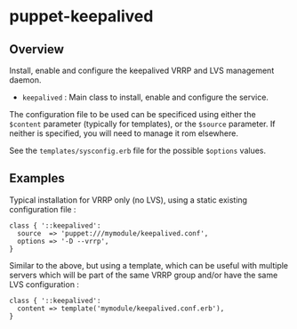 # puppet-keepalived

## Overview

Install, enable and configure the keepalived VRRP and LVS management daemon.

* `keepalived` : Main class to install, enable and configure the service.

The configuration file to be used can be specificed using either the `$content`
parameter (typically for templates), or the `$source` parameter. If neither is
specified, you will need to manage it rom elsewhere.

See the `templates/sysconfig.erb` file for the possible `$options` values.

## Examples

Typical installation for VRRP only (no LVS), using a static existing
configuration file :

```puppet
class { '::keepalived':
  source  => 'puppet:///mymodule/keepalived.conf',
  options => '-D --vrrp',
}
```

Similar to the above, but using a template, which can be useful with multiple
servers which will be part of the same VRRP group and/or have the same LVS
configuration :

```puppet
class { '::keepalived':
  content => template('mymodule/keepalived.conf.erb'),
}
```

